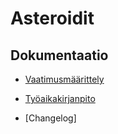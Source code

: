 # Asteroidit

## Dokumentaatio

- [Vaatimusmäärittely](https://github.com/tjunttil/ot-harjoitustyo/blob/master/dokumentaatio/vaatimusmaarittely.md)

- [Työaikakirjanpito](https://github.com/tjunttil/ot-harjoitustyo/blob/master/dokumentaatio/tyoaikakirjanpito.md)

- [Changelog]
